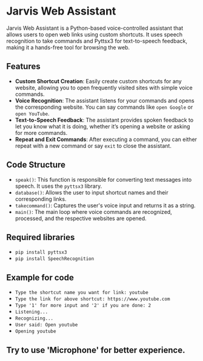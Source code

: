 # Jarvis Web Assistant

Jarvis Web Assistant is a Python-based voice-controlled assistant that allows users to open web links using custom shortcuts. It uses speech recognition to take commands and Pyttsx3 for text-to-speech feedback, making it a hands-free tool for browsing the web.

## Features
- **Custom Shortcut Creation**: Easily create custom shortcuts for any website, allowing you to open frequently visited sites with simple voice commands.
- **Voice Recognition**: The assistant listens for your commands and opens the corresponding website. You can say commands like `open Google` or `open YouTube`.
- **Text-to-Speech Feedback**: The assistant provides spoken feedback to let you know what it is doing, whether it’s opening a website or asking for more commands.
- **Repeat and Exit Commands**: After executing a command, you can either repeat with a new command or say `exit` to close the assistant.

## Code Structure
- `speak()`: This function is responsible for converting text messages into speech. It uses the `pyttsx3` library.
- `database()`: Allows the user to input shortcut names and their corresponding links.
- `takecommand()`: Captures the user's voice input and returns it as a string.
- `main()`: The main loop where voice commands are recognized, processed, and the respective websites are opened.


## Required libraries
- `pip install pyttsx3`
- `pip install SpeechRecognition`
## Example for code
- `Type the shortcut name you want for link: youtube`
- `Type the link for above shortcut: https://www.youtube.com`
- `Type '1' for more input and '2' if you are done: 2`
- `Listening...`
- `Recognizing...`
- `User said: Open youtube`
- `Opening youtube`

## Try to use 'Microphone' for better experience.



